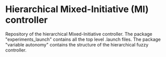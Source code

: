 # Hierarchical Mixed-Initiative (MI) controller
Repository of the hierarchical Mixed-Initiative controller. The package "experiments_launch" contains all the top level .launch files. The package "variable autonomy" contains the structure of the hierarchical fuzzy controller.


